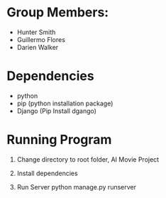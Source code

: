 # Group Members:
- Hunter Smith
- Guillermo Flores
- Darien Walker

# Dependencies
- python
- pip (python installation package)
- Django (Pip Install dgango)


# Running Program

1. Change directory to root folder, AI Movie Project

2. Install dependencies

1. Run Server
python manage.py runserver 
